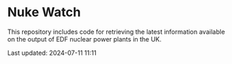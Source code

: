 # Nuke Watch

This repository includes code for retrieving the latest information available on the output of EDF nuclear power plants in the UK.

Last updated: 2024-07-11 11:11